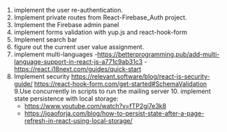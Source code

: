 1. implement the user re-authentication.
2. Implement private routes from React-Firebase_Auth project.
3. Implement the Firebase admin panel
4. implement forms validation with yup.js and react-hook-form
5. Implement search bar
6. figure out the current user value assignment.
7. implement multi-languages 
   -https://betterprogramming.pub/add-multi-language-support-in-react-js-a771c9ab31c3
   -https://react.i18next.com/guides/quick-start
8. Implement security https://relevant.software/blog/react-js-security-guide/
   https://react-hook-form.com/get-started#SchemaValidation
9.Use concurrently in scripts to run the mailing server
   10. implement state persistence with local storage:
   - https://www.youtube.com/watch?v=fTP2gi7e3k8
   - https://joaoforja.com/blog/how-to-persist-state-after-a-page-refresh-in-react-using-local-storage/